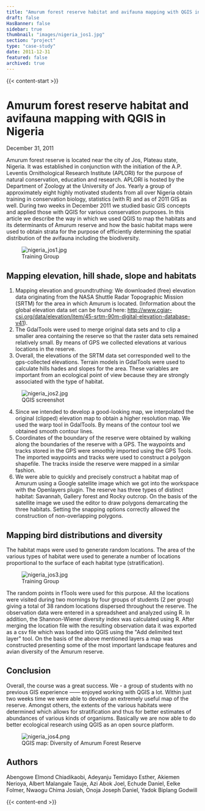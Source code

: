 ```yaml
---
title: "Amurum forest reserve habitat and avifauna mapping with QGIS in Nigeria"
draft: false
HasBanner: false
sidebar: true
thumbnail: "images/nigeria_jos1.jpg"
section: "project"
type: "case-study"
date: 2011-12-31
featured: false
archived: true
---
```

{{< content-start >}}

# Amurum forest reserve habitat and avifauna mapping with QGIS in Nigeria

<p class="is-size-6 is-italic has-text-weight-medium">
  <span class="icon">
    <i class="fas fa-calendar-alt"></i>
  </span>
  <span>December 31, 2011</span>
</p>


Amurum forest reserve is located near the city of Jos, Plateau state, Nigeria. It was established in conjunction with the initiation of the A.P. Leventis Ornithological Research Institute (APLORI) for the purpose of natural conservation, education and research. APLORI is hosted by the Department of Zoology at the University of Jos. Yearly a group of approximately eight highly motivated students from all over Nigeria obtain training in conservation biology, statistics (with R) and as of 2011 GIS as well. During two weeks in December 2011 we studied basic GIS concepts and applied those with QGIS for various conservation purposes. In this article we describe the way in which we used QGIS to map the habitats and its determinants of Amurum reserve and how the basic habitat maps were used to obtain strata for the purpose of efficiently determining the spatial distribution of the avifauna including the biodiversity.

<figure>
<img src="../images/nigeria_jos1.jpg" class="align-right" alt="nigeria_jos1.jpg" />
<figcaption>Training Group</figcaption>
</figure>

## Mapping elevation, hill shade, slope and habitats

1)  Mapping elevation and groundtruthing: We downloaded (free) elevation data originating from the NASA Shuttle Radar Topographic Mission (SRTM) for the area in which Amurum is located. (Information about the global elevation data set can be found here: <http://www.cgiar-csi.org/data/elevation/item/45-srtm-90m-digital-elevation-database-v41>).
2)  The GdalTools were used to merge original data sets and to clip a smaller area containing the reserve so that the raster data sets remained relatively small. By means of GPS we collected elevations at various locations in the reserve.
3)  Overall, the elevations of the SRTM data set corresponded well to the gps-collected elevations. Terrain models in GdalTools were used to calculate hills hades and slopes for the area. These variables are important from an ecological point of view because they are strongly associated with the type of habitat.

<figure>
<img src="../images/nigeria_jos2.jpg" class="align-right" alt="nigeria_jos2.jpg" />
<figcaption>QGIS screenshot</figcaption>
</figure>

4)  Since we intended to develop a good-looking map, we interpolated the original (clipped) elevation map to obtain a higher resolution map. We used the warp tool in GdalTools. By means of the contour tool we obtained smooth contour lines.
5)  Coordinates of the boundary of the reserve were obtained by walking along the boundaries of the reserve with a GPS. The waypoints and tracks stored in the GPS were smoothly imported using the GPS Tools. The imported waypoints and tracks were used to construct a polygon shapefile. The tracks inside the reserve were mapped in a similar fashion.
6)  We were able to quickly and precisely construct a habitat map of Amurum using a Google satellite image which we got into the workspace with the Openlayers plugin. The reserve has three types of distinct habitat: Savannah, Gallery forest and Rocky outcrop. On the basis of the satellite image we used the editor to draw polygons demarcating the three habitats. Setting the snapping options correctly allowed the construction of non-overlapping polygons.

## Mapping bird distributions and diversity

The habitat maps were used to generate random locations. The area of the various types of habitat were used to generate a number of locations proportional to the surface of each habitat type (stratification).

<figure>
<img src="../images/nigeria_jos3.jpg" class="align-right" alt="nigeria_jos3.jpg" />
<figcaption>Training Group</figcaption>
</figure>

The random points in fTools were used for this purpose. All the locations were visited during two mornings by four groups of students (2 per group) giving a total of 38 random locations dispersed throughout the reserve. The observation data were entered in a spreadsheet and analyzed using R. In addition, the Shannon-Wiener diversity index was calculated using R. After merging the location file with the resulting observation data it was exported as a csv file which was loaded into QGIS using the "Add delimited text layer" tool. On the basis of the above mentioned layers a map was constructed presenting some of the most important landscape features and avian diversity of the Amurum reserve.

## Conclusion

Overall, the course was a great success. We - a group of students with no previous GIS experience —— enjoyed working with QGIS a lot. Within just two weeks time we were able to develop an extremely useful map of the reserve. Amongst others, the extents of the various habitats were determined which allows for stratification and thus for better estimates of abundances of various kinds of organisms. Basically we are now able to do better ecological research using QGIS as an open source platform.

<figure>
<img src="../images/nigeria_jos4.png" class="align-right" alt="nigeria_jos4.png" />
<figcaption>QGIS map: Diversity of Amurum Forest Reserve</figcaption>
</figure>

## Authors

Abengowe Elmond Chiadikaobi, Adeyanju Temidayo Esther, Akiemen Nerioya, Albert Malangale Tauje, Azi Abok Joel, Echude Daniel, Eelke Folmer, Nwaogu Chima Josiah, Onoja Joseph Daniel, Yadok Biplang Godwill

{{< content-end >}}
